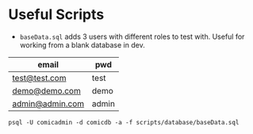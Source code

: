 # Useful Scripts
* `baseData.sql` adds 3 users with different roles to test with. Useful for working from a blank database in dev.

| email           | pwd   |
|-----------------|-------|
| test@test.com   | test  |
| demo@demo.com   | demo  |
| admin@admin.com | admin |

```
psql -U comicadmin -d comicdb -a -f scripts/database/baseData.sql
```
